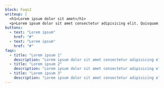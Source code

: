 ```yaml
---
block: Faqs2
writeup: |
  <h1>Lorem ipsum dolor sit amet</h1>
  <p>Lorem ipsum dolor sit amet consectetur adipisicing elit. Quisquam, quos.</p>
buttons:
  - text: "Lorem ipsum"
    href: "#"
  - text: "Lorem ipsum"
    href: "#"
faqs:
  - title: "Lorem ipsum 1"
    description: "Lorem ipsum dolor sit amet consectetur adipisicing elit. Quisquam, quos."
  - title: "Lorem ipsum 2"
    description: "Lorem ipsum dolor sit amet consectetur adipisicing elit. Quisquam, quos."
  - title: "Lorem ipsum 3"
    description: "Lorem ipsum dolor sit amet consectetur adipisicing elit. Quisquam, quos."
---
```

